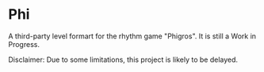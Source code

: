# Phi
A third-party level formart for the rhythm game "Phigros". It is still a Work in Progress.

Disclaimer: Due to some limitations, this project is likely to be delayed.
